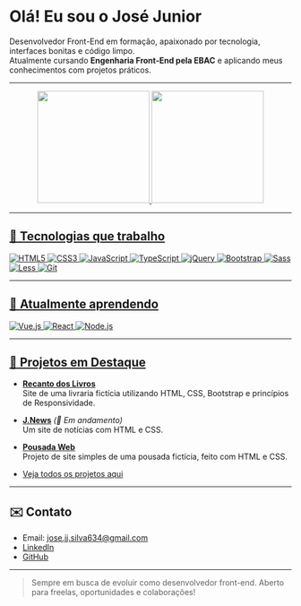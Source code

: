 # Olá! Eu sou o José Junior

Desenvolvedor Front-End em formação, apaixonado por tecnologia, interfaces bonitas e código limpo.  
Atualmente cursando **Engenharia Front-End pela EBAC** e aplicando meus conhecimentos com projetos práticos.

---

<div align="center">
  <a href="https://github.com/jose-junior1">
  <img height="200em" src="https://github-readme-stats.vercel.app/api?username=jose-junior1&show_icons=true&theme=dracula&include_all_commits=true&count_private=true"/>
  <img height="200em" src="https://github-readme-stats.vercel.app/api/top-langs/?username=jose-junior1&layout=compact&langs_count=7&theme=dracula"/>
</div>

---

## 🚀 Tecnologias que trabalho

![HTML5](https://img.shields.io/badge/HTML5-E34F26?style=for-the-badge&logo=html5&logoColor=white)
![CSS3](https://img.shields.io/badge/CSS3-1572B6?style=for-the-badge&logo=css3&logoColor=white)
![JavaScript](https://img.shields.io/badge/JavaScript-F7DF1E?style=for-the-badge&logo=javascript&logoColor=black)
![TypeScript](https://img.shields.io/badge/TypeScript-3178C6?style=for-the-badge&logo=typescript&logoColor=white)
![jQuery](https://img.shields.io/badge/jQuery-0769AD?style=for-the-badge&logo=jquery&logoColor=white)
![Bootstrap](https://img.shields.io/badge/Bootstrap-7952B3?style=for-the-badge&logo=bootstrap&logoColor=white)
![Sass](https://img.shields.io/badge/Sass-CC6699?style=for-the-badge&logo=sass&logoColor=white)
![Less](https://img.shields.io/badge/Less-1D365D?style=for-the-badge&logo=less&logoColor=white)
![Git](https://img.shields.io/badge/Git-F05032?style=for-the-badge&logo=git&logoColor=white)

---

## 🎯 Atualmente aprendendo

![Vue.js](https://img.shields.io/badge/Vue.js-35495E?style=for-the-badge&logo=vue.js&logoColor=4FC08D)
![React](https://img.shields.io/badge/React-20232A?style=for-the-badge&logo=react&logoColor=61DAFB)
![Node.js](https://img.shields.io/badge/Node.js-339933?style=for-the-badge&logo=nodedotjs&logoColor=white)

---

## 🌟 Projetos em Destaque

- [**Recanto dos Livros**](https://github.com/jose-junior1/recanto-dos-livros)  
  Site de uma livraria fictícia utilizando HTML, CSS, Bootstrap e princípios de Responsividade.

- [**J.News**](https://github.com/jose-junior1/j.news) *(📌 Em andamento)*  
  Um site de notícias com HTML e CSS.

- [**Pousada Web**](https://github.com/jose-junior1/pousada-web)  
  Projeto de site simples de uma pousada fictícia, feito com HTML e CSS.

- [Veja todos os projetos aqui](https://github.com/jose-junior1?tab=repositories)

---

## ✉️ Contato

- Email: [jose.jj.silva634@gmail.com](mailto:jose.j.j.silva634@gmail.com)
- [LinkedIn](https://www.linkedin.com/in/jose-junior-/)
- [GitHub](https://github.com/jose-junior1)

---

> Sempre em busca de evoluir como desenvolvedor front-end. Aberto para freelas, oportunidades e colaborações!
